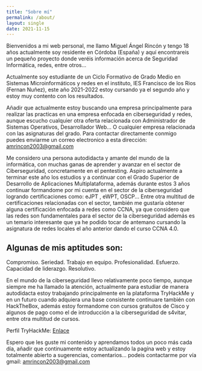 ```yaml
---
title: "Sobre mí"
permalink: /about/
layout: single
date: 2021-11-15
---
```

Bienvenidos a mi web personal, me llamo Miguel Ángel Rincón y tengo 18 años actualmente soy residente en Córdoba (España) y aquí encontrareis un pequeño proyecto donde veréis información acerca de Seguridad Informática, redes, entre otros...

Actualmente soy estudiante de un Ciclo Formativo de Grado Medio en Sistemas Microinformáticos y redes en el instituto, IES Francisco de los Rios (Fernan Nuñez), este año 2021-2022 estoy cursando ya el segundo año y estoy muy contento con los resultados.

Añadir que actualmente estoy buscando una empresa principalmente para realizar las practicas en una empresa enfocada en ciberseguridad y redes, aunque escucho cualquier otra oferta relacionada con Administrador de Sistemas Operativos, Desarrollador Web... O cualquier empresa relacionada con las asignaturas del grado. Para contactar directamente conmigo puedes enviarme un correo electronico a esta dirección: amrincon2003@gmail.com 

Me considero una persona autodidacta y amante del mundo de la informática, con muchas ganas de aprender y avanzar en el sector de Ciberseguridad, concretamente en el pentesting. Aspiro actualmente a terminar este año los estudios y a continuar con el Grado Superior de Desarrollo de Aplicaciones Multiplataforma, además durante estos 3 años continuar formandome por mi cuenta en el sector de la ciberseguridad logrando certificaciones como: eJPT , eWPT, OSCP... Entre otra multitud de certificaciones relacionadas con el sector, también me gustaría obtener alguna certificación enfocada a redes como CCNA, ya que considero que las redes son fundamentales para el sector de la ciberseguridad además es un temario interesante que ya he podido tocar de antemano cursando la asignatura de redes locales el año anterior dando el curso CCNA 4.0.

## Algunas de mis aptitudes son:

Compromiso.
Seriedad.
Trabajo en equipo.
Profesionalidad.
Esfuerzo.
Capacidad de liderazgo.
Resolutivo.

En el mundo de la ciberseguridad llevo relativamente poco tiempo, aunque siempre me ha llamado la atención, actualmente para estudiar de manera autodidacta estoy trabajando principalmente en la plataforma TryHackMe y en un futuro cuando adquiera una base consistente continuare también con HackTheBox, además estoy formandome con cursos gratuitos de Cisco y algunos de pago como el de introducción a la ciberseguridad de s4vitar, entre otra multitud de cursos.

Perfil TryHackMe: [Enlace](https://tryhackme.com/p/rincon)

Espero que les guste mi contenido y aprendamos todos un poco más cada día, añadir que continuamente estoy actualizando la pagína web y estoy totalmente abierto a sugerencias, comentarios... podeis contactarme por vía gmail: amrincon2003@gmail.com

